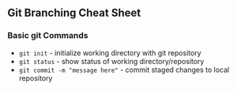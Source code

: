 ## Git Branching Cheat Sheet

### Basic git Commands
* `git init` - initialize working directory with git repository
* `git status` - show status of working directory/repository
* `git commit -m "message here"` - commit staged changes to local repository
